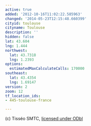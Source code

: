 ```yaml
---
active: true
added: '2012-10-16T11:02:22.585963'
changed: '2014-05-23T12:15:48.660399'
cityid: toulouse
cityname: Toulouse
description: ''
hidden: false
lat: 43.604
lng: 1.444
northwest:
  lat: 43.7318
  lng: 1.2393
options:
  estimatedMaxCalculateCalls: 170000
southeast:
  lat: 43.4354
  lng: 1.69147
version: 2
zoom: 12
tf_location_ids:
- 445-toulouse-france

---
```


(c) Tisséo SMTC, [licensed under ODbl](http://data.toulouse-metropole.fr/les-donnees/-/opendata/card/16271-reseau-tisseo-metro-bus-tram-gtfs)
